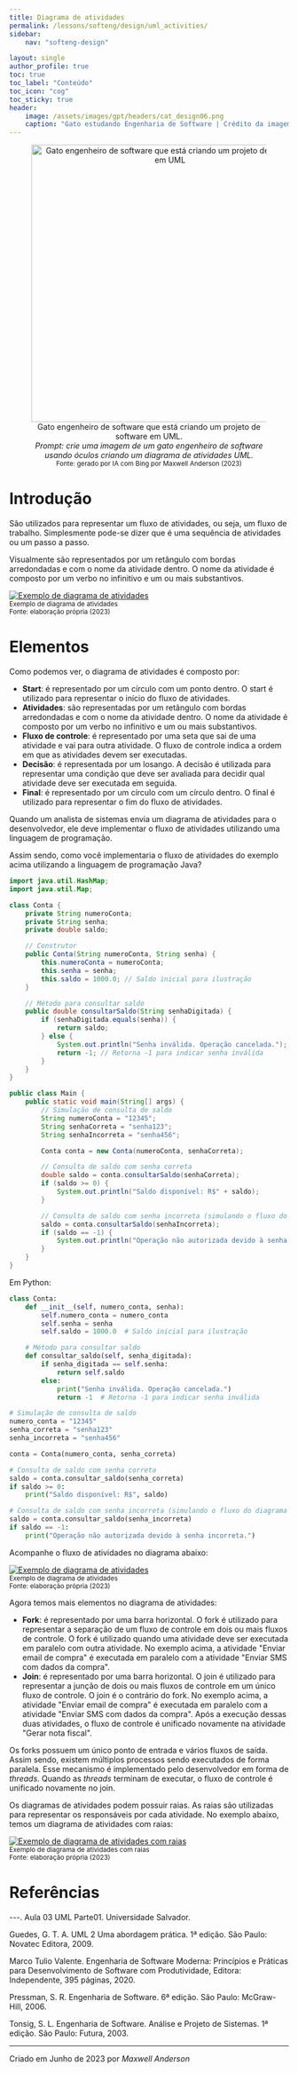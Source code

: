 ```yaml
---
title: Diagrama de atividades
permalink: /lessons/softeng/design/uml_activities/
sidebar:
    nav: "softeng-design"

layout: single
author_profile: true
toc: true
toc_label: "Conteúdo"
toc_icon: "cog"
toc_sticky: true
header:
    image: /assets/images/gpt/headers/cat_design06.png
    caption: "Gato estudando Engenharia de Software | Crédito da imagem: gerado por IA com Bing por Maxwell Anderson (2023)"
---
```


<center>
    <figure>
        <img src="../../../../assets/images/gpt/cat_design06.png" width=500 alt="Gato engenheiro de software que está criando um projeto de software em UML">
        <figcaption>
            Gato engenheiro de software que está criando um projeto de software em UML.<br>
            <em>Prompt: crie uma imagem de um gato engenheiro de software usando óculos criando um diagrama de atividades UML.</em>
        </figcaption>
        <small>Fonte: gerado por IA com Bing por Maxwell Anderson (2023)</small>
    </figure>
</center>

# Introdução

São utilizados para representar um fluxo de atividades, ou seja, um fluxo de trabalho. Simplesmente pode-se dizer que é uma sequência de atividades ou um passo a passo.

Visualmente são representados por um retângulo com bordas arredondadas e com o nome da atividade dentro. O nome da atividade é composto por um verbo no infinitivo e um ou mais substantivos.

[![Exemplo de diagrama de atividades](https://tinyurl.com/yn87rqu8)](https://tinyurl.com/yn87rqu8)<!--![Exemplo de diagrama de atividades](../../../../assets/puml/uml_activity01.puml)-->
<br>
<small>Exemplo de diagrama de atividades</small>
<br>
<small>Fonte: elaboração própria (2023)</small>

# Elementos

Como podemos ver, o diagrama de atividades é composto por:

- **Start**: é representado por um círculo com um ponto dentro. O start é utilizado para representar o início do fluxo de atividades.
- **Atividades**: são representadas por um retângulo com bordas arredondadas e com o nome da atividade dentro. O nome da atividade é composto por um verbo no infinitivo e um ou mais substantivos.
- **Fluxo de controle**: é representado por uma seta que sai de uma atividade e vai para outra atividade. O fluxo de controle indica a ordem em que as atividades devem ser executadas.
- **Decisão**: é representada por um losango. A decisão é utilizada para representar uma condição que deve ser avaliada para decidir qual atividade deve ser executada em seguida.
- **Final**: é representado por um círculo com um círculo dentro. O final é utilizado para representar o fim do fluxo de atividades.

Quando um analista de sistemas envia um diagrama de atividades para o desenvolvedor, ele deve implementar o fluxo de atividades utilizando uma linguagem de programação. 

Assim sendo, como você implementaria o fluxo de atividades do exemplo acima utilizando a linguagem de programação Java?

```java
import java.util.HashMap;
import java.util.Map;

class Conta {
    private String numeroConta;
    private String senha;
    private double saldo;

    // Construtor
    public Conta(String numeroConta, String senha) {
        this.numeroConta = numeroConta;
        this.senha = senha;
        this.saldo = 1000.0; // Saldo inicial para ilustração
    }

    // Método para consultar saldo
    public double consultarSaldo(String senhaDigitada) {
        if (senhaDigitada.equals(senha)) {
            return saldo;
        } else {
            System.out.println("Senha inválida. Operação cancelada.");
            return -1; // Retorna -1 para indicar senha inválida
        }
    }
}

public class Main {
    public static void main(String[] args) {
        // Simulação de consulta de saldo
        String numeroConta = "12345";
        String senhaCorreta = "senha123";
        String senhaIncorreta = "senha456";

        Conta conta = new Conta(numeroConta, senhaCorreta);

        // Consulta de saldo com senha correta
        double saldo = conta.consultarSaldo(senhaCorreta);
        if (saldo >= 0) {
            System.out.println("Saldo disponível: R$" + saldo);
        }

        // Consulta de saldo com senha incorreta (simulando o fluxo do diagrama de atividades)
        saldo = conta.consultarSaldo(senhaIncorreta);
        if (saldo == -1) {
            System.out.println("Operação não autorizada devido à senha incorreta.");
        }
    }
}

```

Em Python:

```python
class Conta:
    def __init__(self, numero_conta, senha):
        self.numero_conta = numero_conta
        self.senha = senha
        self.saldo = 1000.0  # Saldo inicial para ilustração

    # Método para consultar saldo
    def consultar_saldo(self, senha_digitada):
        if senha_digitada == self.senha:
            return self.saldo
        else:
            print("Senha inválida. Operação cancelada.")
            return -1  # Retorna -1 para indicar senha inválida

# Simulação de consulta de saldo
numero_conta = "12345"
senha_correta = "senha123"
senha_incorreta = "senha456"

conta = Conta(numero_conta, senha_correta)

# Consulta de saldo com senha correta
saldo = conta.consultar_saldo(senha_correta)
if saldo >= 0:
    print("Saldo disponível: R$", saldo)

# Consulta de saldo com senha incorreta (simulando o fluxo do diagrama de atividades)
saldo = conta.consultar_saldo(senha_incorreta)
if saldo == -1:
    print("Operação não autorizada devido à senha incorreta.")
```

Acompanhe o fluxo de atividades no diagrama abaixo:

[![Exemplo de diagrama de atividades](https://tinyurl.com/yvuky474)](https://tinyurl.com/yvuky474)<!--![Exemplo de diagrama de atividades](../../../../assets/puml/uml_activity02.puml)-->
<br>
<small>Exemplo de diagrama de atividades</small>
<br>
<small>Fonte: elaboração própria (2023)</small>

Agora temos mais elementos no diagrama de atividades:

- **Fork**: é representado por uma barra horizontal. O fork é utilizado para representar a separação de um fluxo de controle em dois ou mais fluxos de controle. O fork é utilizado quando uma atividade deve ser executada em paralelo com outra atividade. No exemplo acima, a atividade "Enviar email de compra" é executada em paralelo com a atividade "Enviar SMS com dados da compra". 
- **Join**: é representado por uma barra horizontal. O join é utilizado para representar a junção de dois ou mais fluxos de controle em um único fluxo de controle. O join é o contrário do fork. No exemplo acima, a atividade "Enviar email de compra" é executada em paralelo com a atividade "Enviar SMS com dados da compra". Após a execução dessas duas atividades, o fluxo de controle é unificado novamente na atividade "Gerar nota fiscal".

Os forks possuem um único ponto de entrada e vários fluxos de saída. Assim sendo, existem múltiplos processos sendo executados de forma paralela. Esse mecanismo é implementado pelo desenvolvedor em forma de *threads*. Quando as *threads* terminam de executar, o fluxo de controle é unificado novamente no join.

Os diagramas de atividades podem possuir raias. As raias são utilizadas para representar os responsáveis por cada atividade. No exemplo abaixo, temos um diagrama de atividades com raias:

[![Exemplo de diagrama de atividades com raias](https://tinyurl.com/ykcuglbj)](https://tinyurl.com/ykcuglbj)<!--![Exemplo de diagrama de atividades com raias](../../../../assets/puml/uml_activity03.puml)-->
<br>
<small>Exemplo de diagrama de atividades com raias</small>
<br>
<small>Fonte: elaboração própria (2023)</small>

# Referências

---. Aula 03 UML Parte01. Universidade Salvador.

Guedes, G. T. A. UML 2 Uma abordagem prática. 1ª edição. São Paulo: Novatec Editora, 2009.

Marco Tulio Valente. Engenharia de Software Moderna: Princípios e Práticas para Desenvolvimento de Software com Produtividade, Editora: Independente, 395 páginas, 2020.

Pressman, S. R. Engenharia de Software. 6ª edição. São Paulo: McGraw-Hill, 2006.

Tonsig, S. L. Engenharia de Software. Análise e Projeto de Sistemas. 1ª edição. São Paulo: Futura, 2003.

---
Criado em Junho de 2023 por *Maxwell Anderson*

